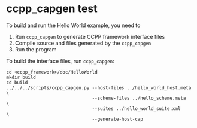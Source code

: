 ccpp_capgen test
===========

To build and run the Hello World example, you need to
 1. Run `ccpp_capgen` to generate CCPP framework interface files
 2. Compile source and files generated by the `ccpp_capgen`
 3. Run the program

To build the interface files, run `ccpp_capgen`:
```
cd <ccpp_framework>/doc/HelloWorld
mkdir build
cd build
../../../scripts/ccpp_capgen.py --host-files ../hello_world_host.meta \
                                --scheme-files ../hello_scheme.meta   \
                                --suites ../hello_world_suite.xml     \
                                --generate-host-cap
```
